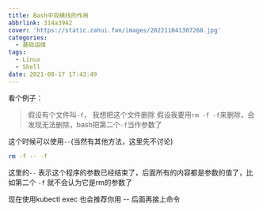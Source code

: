 ```yaml
---
title: Bash中双横线的作用
abbrlink: 314a3942
cover: 'https://static.zahui.fan/images/202211041307268.jpg'
categories:
  - 基础运维
tags:
  - Linux
  - Shell
date: 2021-08-17 17:43:49
---
```


看个例子：
> 假设有个文件叫`-f`， 我想把这个文件删除
> 假设我要用`rm -f -f`来删除，会发现无法删除，bash把第二个`-f`当作参数了

这个时候可以使用`--`(当然有其他方法，这里先不讨论)

```bash
rm -f -- -f
```

这里的`--` 表示这个程序的参数已经结束了，后面所有的内容都是参数的值了，比如第二个 `-f` 就不会认为它是rm的参数了

现在使用kubectl exec 也会推荐你用 -- 后面再接上命令
